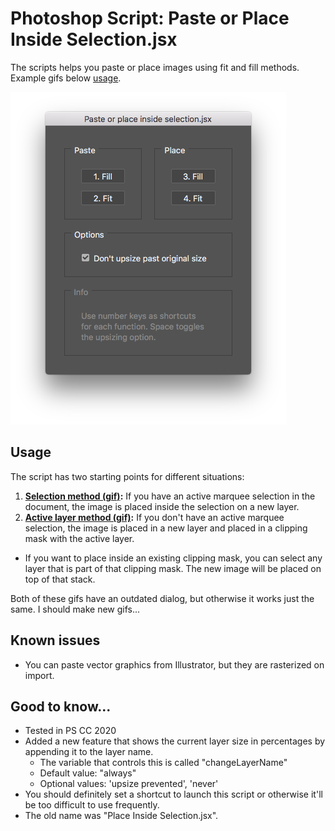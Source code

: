 # Photoshop Script: Paste or Place Inside Selection.jsx

The scripts helps you paste or place images using fit and fill methods. Example gifs below [usage](#usage).

![](readme-images/paste-or-place-inside-selection-dialog.png)

## Usage

The script has two starting points for different situations:

1. **[Selection method (gif)](readme-images/selection-method.gif):** If you have an active marquee selection in the document, the image is placed inside the selection on a new layer.
2. **[Active layer method (gif)](readme-images/active-layer-method.gif):** If you don't have an active marquee selection, the image is placed in a new layer and placed in a clipping mask with the active layer.
  - If you want to place inside an existing clipping mask, you can select any layer that is part of that clipping mask. The new image will be placed on top of that stack.

Both of these gifs have an outdated dialog, but otherwise it works just the same. I should make new gifs...

## Known issues
- You can paste vector graphics from Illustrator, but they are rasterized on import.

## Good to know...
- Tested in PS CC 2020
- Added a new feature that shows the current layer size in percentages by appending it to the layer name.
  - The variable that controls this is called "changeLayerName"
  - Default value: "always"
  - Optional values: 'upsize prevented', 'never'
- You should definitely set a shortcut to launch this script or otherwise it'll be too difficult to use frequently.
- The old name was "Place Inside Selection.jsx".
